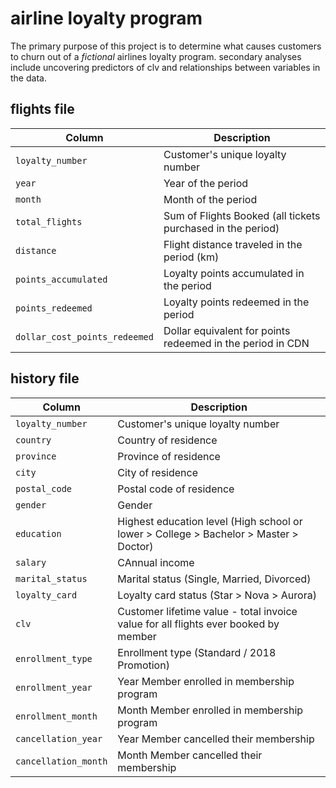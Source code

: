 # airline loyalty program 

The primary purpose of this project is to determine what causes customers to churn out of a *fictional* airlines loyalty program. secondary analyses include uncovering predictors of clv and relationships between variables in the data.

## flights file
| Column        | Description   |
| ------------- | ------------- |
| `loyalty_number`  |  Customer's unique loyalty number |
| `year`  | Year of the period  |
| `month`  | Month of the period |
| `total_flights`  | Sum of Flights Booked (all tickets purchased in the period) |
| `distance`  | Flight distance traveled in the period (km)  |
| `points_accumulated`  | Loyalty points accumulated in the period  |
| `points_redeemed`  | Loyalty points redeemed in the period |
| `dollar_cost_points_redeemed`  | Dollar equivalent for points redeemed in the period in CDN |

## history file
| Column        | Description   |
| ------------- | ------------- |
| `loyalty_number`  | Customer's unique loyalty number |
| `country`  | Country of residence  |
| `province`  | Province of residence |
| `city`  | City of residence |
| `postal_code`  | Postal code of residence  |
| `gender`  | Gender  |
| `education`  | Highest education level (High school or lower > College > Bachelor > Master > Doctor) |
| `salary`  | CAnnual income  |
| `marital_status`  | Marital status (Single, Married, Divorced) |
| `loyalty_card`  | Loyalty card status (Star > Nova > Aurora)  |
| `clv`  | Customer lifetime value - total invoice value for all flights ever booked by member |
| `enrollment_type`  | Enrollment type (Standard / 2018 Promotion)  |
| `enrollment_year` | Year Member enrolled in membership program |
| `enrollment_month`  | Month Member enrolled in membership program  |
| `cancellation_year`  | Year Member cancelled their membership  |
| `cancellation_month`  | Month Member cancelled their membership |
